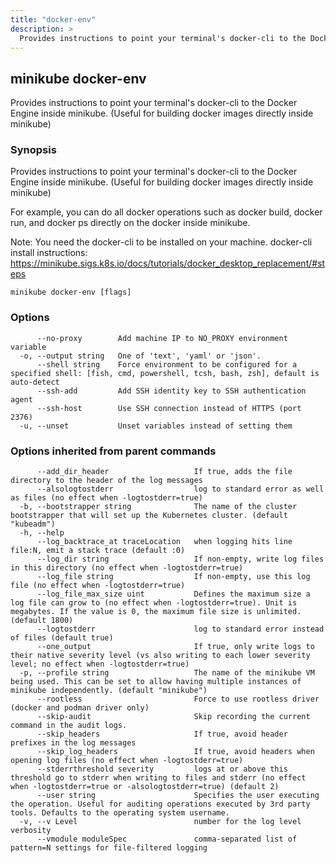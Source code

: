 ```yaml
---
title: "docker-env"
description: >
  Provides instructions to point your terminal's docker-cli to the Docker Engine inside minikube. (Useful for building docker images directly inside minikube)
---
```



## minikube docker-env

Provides instructions to point your terminal's docker-cli to the Docker Engine inside minikube. (Useful for building docker images directly inside minikube)

### Synopsis

Provides instructions to point your terminal's docker-cli to the Docker Engine inside minikube. (Useful for building docker images directly inside minikube)

For example, you can do all docker operations such as docker build, docker run, and docker ps directly on the docker inside minikube.

Note: You need the docker-cli to be installed on your machine.
docker-cli install instructions: https://minikube.sigs.k8s.io/docs/tutorials/docker_desktop_replacement/#steps

```shell
minikube docker-env [flags]
```

### Options

```
      --no-proxy        Add machine IP to NO_PROXY environment variable
  -o, --output string   One of 'text', 'yaml' or 'json'.
      --shell string    Force environment to be configured for a specified shell: [fish, cmd, powershell, tcsh, bash, zsh], default is auto-detect
      --ssh-add         Add SSH identity key to SSH authentication agent
      --ssh-host        Use SSH connection instead of HTTPS (port 2376)
  -u, --unset           Unset variables instead of setting them
```

### Options inherited from parent commands

```
      --add_dir_header                   If true, adds the file directory to the header of the log messages
      --alsologtostderr                  log to standard error as well as files (no effect when -logtostderr=true)
  -b, --bootstrapper string              The name of the cluster bootstrapper that will set up the Kubernetes cluster. (default "kubeadm")
  -h, --help                             
      --log_backtrace_at traceLocation   when logging hits line file:N, emit a stack trace (default :0)
      --log_dir string                   If non-empty, write log files in this directory (no effect when -logtostderr=true)
      --log_file string                  If non-empty, use this log file (no effect when -logtostderr=true)
      --log_file_max_size uint           Defines the maximum size a log file can grow to (no effect when -logtostderr=true). Unit is megabytes. If the value is 0, the maximum file size is unlimited. (default 1800)
      --logtostderr                      log to standard error instead of files (default true)
      --one_output                       If true, only write logs to their native severity level (vs also writing to each lower severity level; no effect when -logtostderr=true)
  -p, --profile string                   The name of the minikube VM being used. This can be set to allow having multiple instances of minikube independently. (default "minikube")
      --rootless                         Force to use rootless driver (docker and podman driver only)
      --skip-audit                       Skip recording the current command in the audit logs.
      --skip_headers                     If true, avoid header prefixes in the log messages
      --skip_log_headers                 If true, avoid headers when opening log files (no effect when -logtostderr=true)
      --stderrthreshold severity         logs at or above this threshold go to stderr when writing to files and stderr (no effect when -logtostderr=true or -alsologtostderr=true) (default 2)
      --user string                      Specifies the user executing the operation. Useful for auditing operations executed by 3rd party tools. Defaults to the operating system username.
  -v, --v Level                          number for the log level verbosity
      --vmodule moduleSpec               comma-separated list of pattern=N settings for file-filtered logging
```

